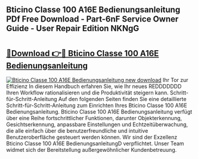 ## Bticino Classe 100 A16E Bedienungsanleitung PDf Free Download - Part-6nF Service Owner Guide - User Repair Edition NKNgG

# <h2><a href="http://df4bo1.blite.top/?on=Bticino+Classe+100+A16E+Bedienungsanleitung">🔗Download 👉🔴 Bticino Classe 100 A16E Bedienungsanleitung</a></h2>

[![Bticino Classe 100 A16E Bedienungsanleitung new download](https://i.imgur.com/lujVjoI.png)](http://df4bo1.blite.top/?on=Bticino+Classe+100+A16E+Bedienungsanleitung)
Ihr Tor zur Effizienz In diesem Handbuch erfahren Sie, wie Ihr neues REDDDDDDD Ihren Workflow rationalisieren und die Produktivität steigern kann. Schritt-für-Schritt-Anleitung Auf den folgenden Seiten finden Sie eine detaillierte Schritt-für-Schritt-Anleitung zum Einrichten Ihres Bticino Classe 100 A16E Bedienungsanleitung. Bticino Classe 100 A16E Bedienungsanleitung verfügt über eine Reihe fortschrittlicher Funktionen, darunter Objekterkennung, Gesichtserkennung, anpassbare Einstellungen und Echtzeitüberwachung, die alle einfach über die benutzerfreundliche und intuitive Benutzeroberfläche gesteuert werden können. Wir sind der Exzellenz Bticino Classe 100 A16E BedienungsanleitungD verpflichtet. Unser Team widmet sich der Bereitstellung außergewöhnlicher Kundenbetreuung.
